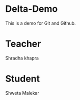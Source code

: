 # Delta-Demo
This is a demo for Git and Github.

# Teacher
Shradha khapra

# Student
Shweta Malekar

